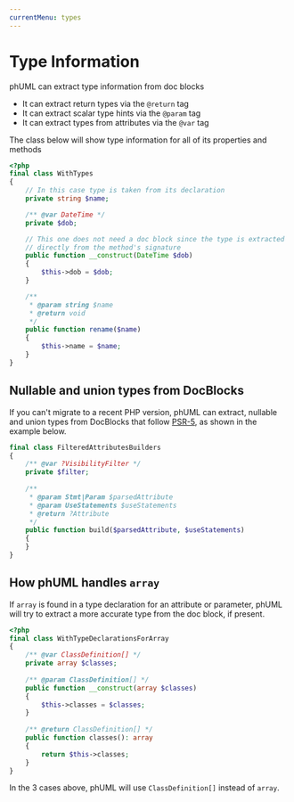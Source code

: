 ```yaml
---
currentMenu: types
---
```


# Type Information

phUML can extract type information from doc blocks

* It can extract return types via the `@return` tag
* It can extract scalar type hints via the `@param` tag
* It can extract types from attributes via the `@var` tag

The class below will show type information for all of its properties and methods

```php
<?php
final class WithTypes
{
    // In this case type is taken from its declaration
    private string $name;

    /** @var DateTime */
    private $dob;

    // This one does not need a doc block since the type is extracted
    // directly from the method's signature
    public function __construct(DateTime $dob)
    {
        $this->dob = $dob;
    }

    /**
     * @param string $name
     * @return void
     */
    public function rename($name)
    {
        $this->name = $name;
    }
}
```

## Nullable and union types from DocBlocks

If you can't migrate to a recent PHP version, phUML can extract, nullable and union types from DocBlocks that follow [PSR-5](https://github.com/php-fig/fig-standards/blob/master/proposed/phpdoc.md), as shown in the example below.

```php
final class FilteredAttributesBuilders
{
    /** @var ?VisibilityFilter */
    private $filter;
    
    /**
     * @param Stmt|Param $parsedAttribute
     * @param UseStatements $useStatements
     * @return ?Attribute
     */
    public function build($parsedAttribute, $useStatements)
    {
    }
}
```

## How phUML handles `array`

If `array` is found in a type declaration for an attribute or parameter, phUML will try to extract a more accurate type from the doc block, if present.

```php
<?php
final class WithTypeDeclarationsForArray
{
    /** @var ClassDefinition[] */
    private array $classes;
    
    /** @param ClassDefinition[] */
    public function __construct(array $classes)
    {
        $this->classes = $classes;
    }
    
    /** @return ClassDefinition[] */
    public function classes(): array
    {
        return $this->classes;
    }
}
```

In the 3 cases above, phUML will use `ClassDefinition[]` instead of `array`.
